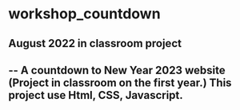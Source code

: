 # workshop_countdown
## August 2022 in classroom project
--
 A countdown to New Year 2023 website (Project in classroom on the first year.) This project use Html, CSS, Javascript.
 --
